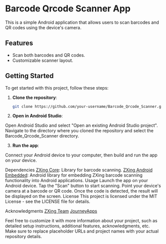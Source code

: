# Barcode Qrcode Scanner App

This is a simple Android application that allows users to scan barcodes and QR codes using the device's camera.

## Features

- Scan both barcodes and QR codes.
- Customizable scanner layout.

## Getting Started

To get started with this project, follow these steps:

1. **Clone the repository**:
   ```bash
   git clone https://github.com/your-username/Barcode_Qrcode_Scanner.git
   ```

2. **Open in Android Studio**:

Open Android Studio and select "Open an existing Android Studio project". Navigate to the directory where you cloned the repository and select the Barcode_Qrcode_Scanner directory.

3. **Run the app**:

Connect your Android device to your computer, then build and run the app on your device.

Dependencies
[ZXing Core](https://github.com/zxing/zxing): Library for barcode scanning.
[ZXing Android Embedded](https://github.com/journeyapps/zxing-android-embedded): Android library for embedding ZXing barcode scanning functionality into Android applications.
Usage
Launch the app on your Android device.
Tap the "Scan" button to start scanning.
Point your device's camera at a barcode or QR code.
Once the code is detected, the result will be displayed on the screen.
License
This project is licensed under the MIT License - see the LICENSE file for details.

Acknowledgments
[ZXing Team](https://github.com/zxing)
[JourneyApps](https://github.com/journeyapps)

Feel free to customize it with more information about your project, such as detailed setup instructions, additional features, acknowledgments, etc. Make sure to replace placeholder URLs and project names with your actual repository details.

